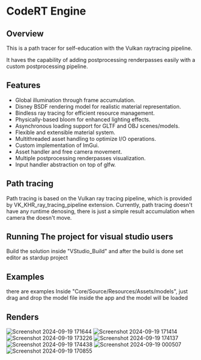 # CodeRT Engine

## Overview

This is a path tracer for self-education with the Vulkan raytracing pipeline.

It haves the capability of adding postprocessing renderpasses easily with a custom postprocessing pipeline.

## Features

- Global illumination through frame accumulation.
- Disney BSDF rendering model for realistic material representation.
- Bindless ray tracing for efficient resource management.
- Physically-based bloom for enhanced lighting effects.
- Asynchronous loading support for GLTF and OBJ scenes/models.
- Flexible and extensible material system.
- Multithreaded asset handling to optimize I/O operations.
- Custom implementation of ImGui.
- Asset handler and free camera movement.
- Multiple postprocessing renderpasses visualization.
- Input handler abstraction on top of glfw.

## Path tracing

Path tracing is based on the Vulkan ray tracing pipeline, which is provided by VK_KHR_ray_tracing_pipeline extension.
Currently, path tracing doesn't have any runtime denosing, there is just a simple result accumulation when camera the doesn't move.


## Running The project for visual studio users

Build the solution inside "VStudio_Build" and after the build is done set editor as stardup project

## Examples

there are examples Inside "Core/Source/Resources/Assets/models", just drag and drop the model file inside the app and the model will be loaded

## Renders


![Screenshot 2024-09-19 171644](https://github.com/user-attachments/assets/002b5e95-c494-49a8-ae59-0e47a90c946e)
![Screenshot 2024-09-19 171414](https://github.com/user-attachments/assets/9e191277-c535-4c51-9b5a-67e6be7b4904)
![Screenshot 2024-09-19 173226](https://github.com/user-attachments/assets/08812224-47f4-4284-b920-1beae3528f82)
![Screenshot 2024-09-19 174137](https://github.com/user-attachments/assets/c8748c4e-12b1-4240-8e75-aedec36f6df2)
![Screenshot 2024-09-19 174438](https://github.com/user-attachments/assets/2b9ca34e-fe5e-460a-b65f-28764ed94a12)
![Screenshot 2024-09-19 000507](https://github.com/user-attachments/assets/f899e887-6ec7-4d18-844c-c32291d9c622)
![Screenshot 2024-09-19 170855](https://github.com/user-attachments/assets/90c946cb-af1a-47fa-8b58-ad12544cce94)

